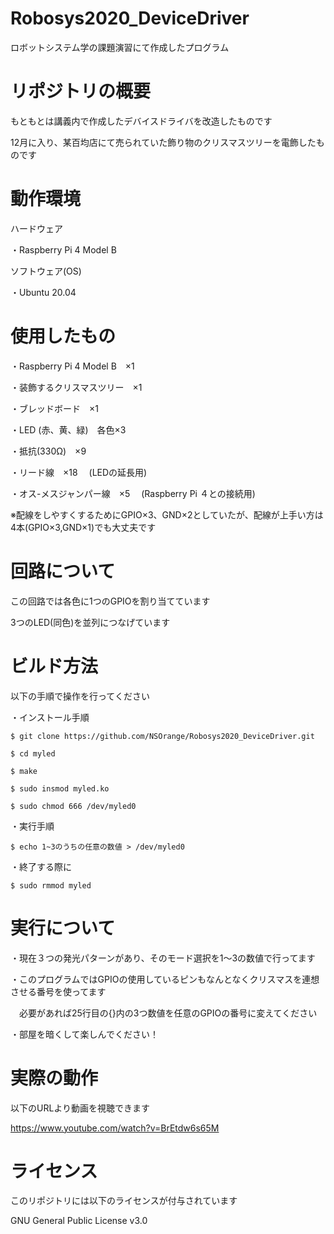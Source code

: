 # Robosys2020_DeviceDriver
ロボットシステム学の課題演習にて作成したプログラム

# リポジトリの概要
もともとは講義内で作成したデバイスドライバを改造したものです

12月に入り、某百均店にて売られていた飾り物のクリスマスツリーを電飾したものです

# 動作環境
ハードウェア

・Raspberry Pi 4 Model B

ソフトウェア(OS)

・Ubuntu 20.04 
# 使用したもの
・Raspberry Pi 4 Model B　×1

・装飾するクリスマスツリー　×1

・ブレッドボード　×1

・LED (赤、黄、緑)　各色×3

・抵抗(330Ω)　×9

・リード線　×18
　(LEDの延長用)

・オス-メスジャンパー線　×5
　(Raspberry Pi ４との接続用)
 
 ※配線をしやすくするためにGPIO×3、GND×2としていたが、配線が上手い方は4本(GPIO×3,GND×1)でも大丈夫です

# 回路について
この回路では各色に1つのGPIOを割り当てています

3つのLED(同色)を並列につなげています

# ビルド方法
以下の手順で操作を行ってください

・インストール手順

`$ git clone https://github.com/NSOrange/Robosys2020_DeviceDriver.git`

`$ cd myled`

`$ make`

`$ sudo insmod myled.ko`

`$ sudo chmod 666 /dev/myled0`

・実行手順

`$ echo 1~3のうちの任意の数値 > /dev/myled0`

・終了する際に

`$ sudo rmmod myled`

# 実行について
・現在３つの発光パターンがあり、そのモード選択を1～3の数値で行ってます

・このプログラムではGPIOの使用しているピンもなんとなくクリスマスを連想させる番号を使ってます

　必要があれば25行目の{}内の3つ数値を任意のGPIOの番号に変えてください

・部屋を暗くして楽しんでください！

# 実際の動作
以下のURLより動画を視聴できます

https://www.youtube.com/watch?v=BrEtdw6s65M

# ライセンス
このリポジトリには以下のライセンスが付与されています

GNU General Public License v3.0

